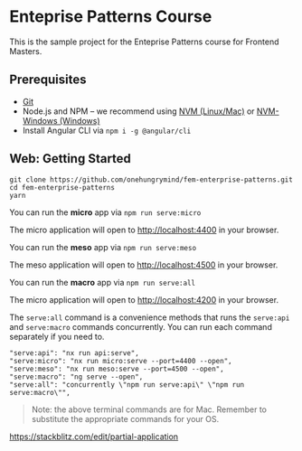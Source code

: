 # Enteprise Patterns Course

This is the sample project for the Enteprise Patterns course for Frontend Masters.

## Prerequisites

- [Git](https://git-scm.com/book/en/v2/Getting-Started-Installing-Git)
- Node.js and NPM – we recommend using [NVM (Linux/Mac)](https://github.com/creationix/nvm) or [NVM-Windows (Windows)](https://github.com/coreybutler/nvm-windows)
- Install Angular CLI via `npm i -g @angular/cli`

## Web: Getting Started

```
git clone https://github.com/onehungrymind/fem-enterprise-patterns.git
cd fem-enterprise-patterns
yarn
```

You can run the **micro** app via `npm run serve:micro`

The micro application will open to [http://localhost:4400](http://localhost:4400) in your browser.

You can run the **meso** app via `npm run serve:meso`

The meso application will open to [http://localhost:4500](http://localhost:4500) in your browser.

You can run the **macro** app via `npm run serve:all`

The micro application will open to [http://localhost:4200](http://localhost:4200) in your browser.

The `serve:all` command is a convenience methods that runs the `serve:api` and `serve:macro` commands concurrently. You can run each command separately if you need to.

```
"serve:api": "nx run api:serve",
"serve:micro": "nx run micro:serve --port=4400 --open",
"serve:meso": "nx run meso:serve --port=4500 --open",
"serve:macro": "ng serve --open",
"serve:all": "concurrently \"npm run serve:api\" \"npm run serve:macro\"",
```

> Note: the above terminal commands are for Mac. Remember to substitute the appropriate commands for your OS.

https://stackblitz.com/edit/partial-application
